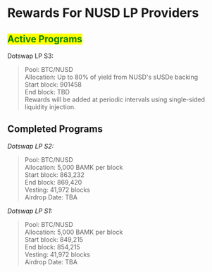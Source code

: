 # Rewards For NUSD LP Providers

## <mark style="color:green;">Active Programs</mark>

Dotswap LP S3:&#x20;

> Pool: BTC/NUSD\
> Allocation: Up to 80% of yield from NUSD's sUSDe backing\
> Start block: 901458\
> End block: TBD\
> Rewards will be added at periodic intervals using single-sided liquidity injection.

## Completed Programs

_Dotswap LP S2:_

> Pool: BTC/NUSD\
> Allocation: 5,000 BAMK per block \
> Start block: 863,232\
> End block: 869,420\
> Vesting: 41,972 blocks\
> Airdrop Date: TBA

_Dotswap LP S1:_

> Pool: BTC/NUSD\
> Allocation: 5,000 BAMK per block \
> Start block: 849,215 \
> End block: 854,215 \
> Vesting: 41,972 blocks\
> Airdrop Date: TBA

